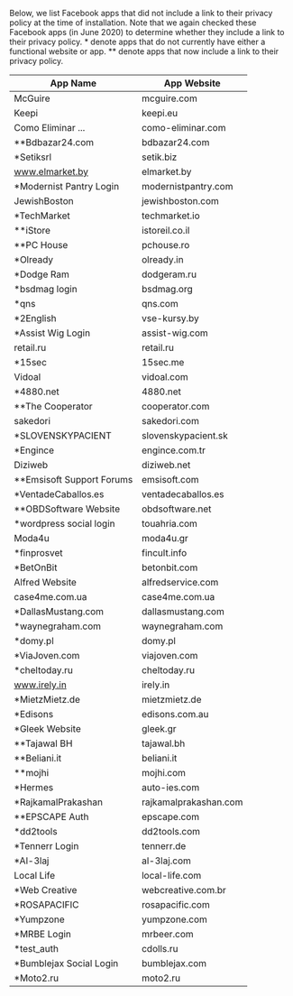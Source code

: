 Below, we list Facebook apps that did not include a link to their privacy policy at the time of installation. Note that we again checked these Facebook apps (in June 2020) to determine whether they include a link to their privacy policy. &#42; denote apps that do not currently have either a functional website or app. &#42;&#42; denote apps that now include a link to their privacy policy.


App Name | App Website |
-------- | ------- |
McGuire | mcguire.com |
Keepi | keepi.eu |
Como Eliminar ... | como-eliminar.com |
&#42;&#42;Bdbazar24.com | bdbazar24.com |
&#42;Setiksrl | setik.biz |
www.elmarket.by | elmarket.by |
&#42;Modernist Pantry Login | modernistpantry.com |
JewishBoston | jewishboston.com |
&#42;TechMarket | techmarket.io |
&#42;&#42;iStore | istoreil.co.il |
&#42;&#42;PC House | pchouse.ro |
&#42;Olready | olready.in |
&#42;Dodge Ram | dodgeram.ru |
&#42;bsdmag login | bsdmag.org |
&#42;qns | qns.com |
&#42;2English | vse-kursy.by |
&#42;Assist Wig Login | assist-wig.com |
retail.ru | retail.ru |
&#42;15sec | 15sec.me |
Vidoal | vidoal.com |
&#42;4880.net | 4880.net |
&#42;&#42;The Cooperator | cooperator.com |
sakedori | sakedori.com |
&#42;SLOVENSKYPACIENT | slovenskypacient.sk |
&#42;Engince | engince.com.tr |
Diziweb | diziweb.net |
&#42;&#42;Emsisoft Support Forums | emsisoft.com |
&#42;VentadeCaballos.es | ventadecaballos.es |
&#42;&#42;OBDSoftware Website | obdsoftware.net |
&#42;wordpress social login | touahria.com |
Moda4u | moda4u.gr |
&#42;finprosvet | fincult.info |
&#42;BetOnBit | betonbit.com |
Alfred Website | alfredservice.com |
case4me.com.ua | case4me.com.ua |
&#42;DallasMustang.com | dallasmustang.com |
&#42;waynegraham.com | waynegraham.com |
&#42;domy.pl | domy.pl |
&#42;ViaJoven.com | viajoven.com |
&#42;cheltoday.ru | cheltoday.ru |
www.irely.in | irely.in |
&#42;MietzMietz.de | mietzmietz.de |
&#42;Edisons | edisons.com.au |
&#42;Gleek Website | gleek.gr |
&#42;&#42;Tajawal BH | tajawal.bh |
&#42;&#42;Beliani.it | beliani.it |
&#42;&#42;mojhi | mojhi.com |
&#42;Hermes | auto-ies.com |
&#42;RajkamalPrakashan | rajkamalprakashan.com |
&#42;&#42;EPSCAPE Auth | epscape.com |
&#42;dd2tools | dd2tools.com |
&#42;Tennerr Login | tennerr.de |
&#42;Al-3laj | al-3laj.com |
Local Life | local-life.com |
&#42;Web Creative | webcreative.com.br |
&#42;ROSAPACIFIC | rosapacific.com |
&#42;Yumpzone | yumpzone.com |
&#42;MRBE Login | mrbeer.com |
&#42;test_auth | cdolls.ru |
&#42;Bumblejax Social Login | bumblejax.com |
&#42;Moto2.ru | moto2.ru |
